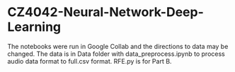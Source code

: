 # CZ4042-Neural-Network-Deep-Learning

The notebooks were run in Google Collab and the directions to data may be changed. The data is in Data folder with data_preprocess.ipynb to process audio data format to full.csv format. RFE.py is for Part B.
